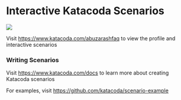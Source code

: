 # Interactive Katacoda Scenarios

[![](http://shields.katacoda.com/katacoda/abuzarashfaq/count.svg)](https://www.katacoda.com/abuzarashfaq "Get your profile on Katacoda.com")

Visit https://www.katacoda.com/abuzarashfaq to view the profile and interactive scenarios

### Writing Scenarios
Visit https://www.katacoda.com/docs to learn more about creating Katacoda scenarios

For examples, visit https://github.com/katacoda/scenario-example
